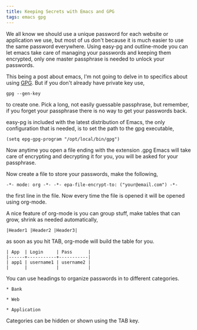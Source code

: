 ```yaml
---
title: Keeping Secrets with Emacs and GPG
tags: emacs gpg
---
```


We all know we should use a unique password for each website or
application we use, but most of us don't because it is much easier to
use the same password everywhere. Using easy-pg and outline-mode you can
let emacs take care of managing your passwords and keeping them
encrypted, only one master passphrase is needed to unlock your passwords.

This being a post about emacs, I'm not going to delve in to specifics
about using [GPG](http://www.gnupg.org/). But if you don't already have
private key use,

    gpg --gen-key

to create one. Pick a long, not easily guessable passphrase, but
remember, if you forget your passphrase there is no way to get your
passwords back.

easy-pg is included with the latest distribution of Emacs, the only
configuration that is needed, is to set the path to the gpg executable,

    (setq epg-gpg-program "/opt/local/bin/gpg")

Now anytime you open a file ending with the extension .gpg Emacs will
take care of encrypting and decrypting it for you, you will be asked for
your passphrase.

Now create a file to store your passwords, make the following,

    -*- mode: org -*- -*- epa-file-encrypt-to: ("your@email.com") -*-

the first line in the file. Now every time the file is opened it will be
opened using org-mode.


A nice feature of org-mode is you can group stuff, make tables that can
grow, shrink as needed automatically,

    |Header1 |Header2 |Header3|

as soon as you hit TAB, org-mode will build the table for you.

    | App  | Login     | Pass      |
    |------+-----------+-----------|
    | app1 | username1 | username2 |
    |      |           |           |

You can use headings to organize passwords in to different categories.

    * Bank

    * Web

    * Application

Categories can be hidden or shown using the TAB key.
